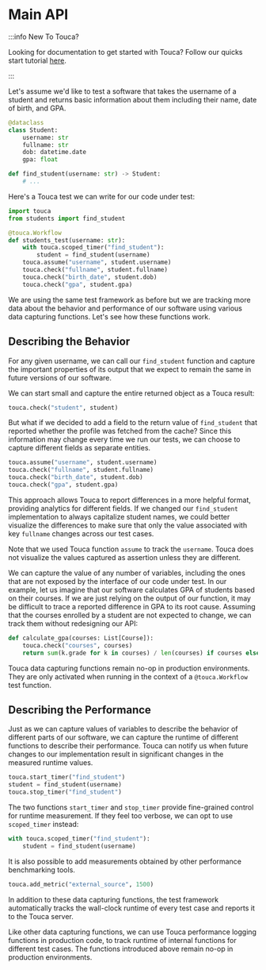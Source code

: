 # Main API

:::info New To Touca?

Looking for documentation to get started with Touca? Follow our quicks start
tutorial [here](../../../basics/).

:::

Let's assume we'd like to test a software that takes the username of a student
and returns basic information about them including their name, date of birth,
and GPA.

```py title="02_python_main_api/students.py"
@dataclass
class Student:
    username: str
    fullname: str
    dob: datetime.date
    gpa: float

def find_student(username: str) -> Student:
    # ...
```

Here's a Touca test we can write for our code under test:

```py title="02_python_main_api/students_test.py"
import touca
from students import find_student

@touca.Workflow
def students_test(username: str):
    with touca.scoped_timer("find_student"):
        student = find_student(username)
    touca.assume("username", student.username)
    touca.check("fullname", student.fullname)
    touca.check("birth_date", student.dob)
    touca.check("gpa", student.gpa)
```

We are using the same test framework as before but we are tracking more data
about the behavior and performance of our software using various data capturing
functions. Let's see how these functions work.

## Describing the Behavior

For any given username, we can call our `find_student` function and capture the
important properties of its output that we expect to remain the same in future
versions of our software.

We can start small and capture the entire returned object as a Touca result:

```py
touca.check("student", student)
```

But what if we decided to add a field to the return value of `find_student` that
reported whether the profile was fetched from the cache? Since this information
may change every time we run our tests, we can choose to capture different
fields as separate entities.

```py
touca.assume("username", student.username)
touca.check("fullname", student.fullname)
touca.check("birth_date", student.dob)
touca.check("gpa", student.gpa)
```

This approach allows Touca to report differences in a more helpful format,
providing analytics for different fields. If we changed our `find_student`
implementation to always capitalize student names, we could better visualize the
differences to make sure that only the value associated with key `fullname`
changes across our test cases.

Note that we used Touca function `assume` to track the `username`. Touca does
not visualize the values captured as assertion unless they are different.

We can capture the value of any number of variables, including the ones that are
not exposed by the interface of our code under test. In our example, let us
imagine that our software calculates GPA of students based on their courses. If
we are just relying on the output of our function, it may be difficult to trace
a reported difference in GPA to its root cause. Assuming that the courses
enrolled by a student are not expected to change, we can track them without
redesigning our API:

```py
def calculate_gpa(courses: List[Course]):
    touca.check("courses", courses)
    return sum(k.grade for k in courses) / len(courses) if courses else 0
```

Touca data capturing functions remain no-op in production environments. They are
only activated when running in the context of a `@touca.Workflow` test function.

## Describing the Performance

Just as we can capture values of variables to describe the behavior of different
parts of our software, we can capture the runtime of different functions to
describe their performance. Touca can notify us when future changes to our
implementation result in significant changes in the measured runtime values.

```py
touca.start_timer("find_student")
student = find_student(username)
touca.stop_timer("find_student")
```

The two functions `start_timer` and `stop_timer` provide fine-grained control
for runtime measurement. If they feel too verbose, we can opt to use
`scoped_timer` instead:

```py
with touca.scoped_timer("find_student"):
    student = find_student(username)
```

It is also possible to add measurements obtained by other performance
benchmarking tools.

```py
touca.add_metric("external_source", 1500)
```

In addition to these data capturing functions, the test framework automatically
tracks the wall-clock runtime of every test case and reports it to the Touca
server.

Like other data capturing functions, we can use Touca performance logging
functions in production code, to track runtime of internal functions for
different test cases. The functions introduced above remain no-op in production
environments.
